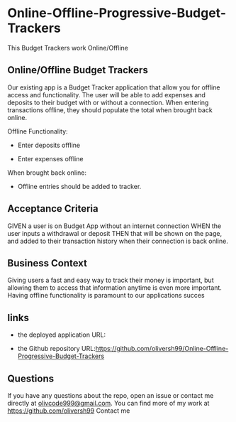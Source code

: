 # Online-Offline-Progressive-Budget-Trackers
This Budget Trackers work Online/Offline 
## Online/Offline Budget Trackers
 Our existing app is a Budget Tracker application that allow you for offline access and functionality.
The user will be able to add expenses and deposits to their budget with or without a connection. When entering transactions offline, they should populate the total when brought back online.

Offline Functionality:

  * Enter deposits offline

  * Enter expenses offline

When brought back online:

  * Offline entries should be added to tracker.

## Acceptance Criteria
GIVEN a user is on Budget App without an internet connection
WHEN the user inputs a withdrawal or deposit
THEN that will be shown on the page, and added to their transaction history when their connection is back online.

## Business Context

Giving users a fast and easy way to track their money is important, but allowing them to access that information anytime is even more important. Having offline functionality is paramount to our applications succes

## links

  * the deployed application URL:

  * the Github repository URL:https://github.com/oliversh99/Online-Offline-Progressive-Budget-Trackers

  
## Questions
If you have any questions about the repo, open an issue or contact me directly at olivcode999@gmail.com. You can find more of my work at https://github.com/oliversh99
Contact me 